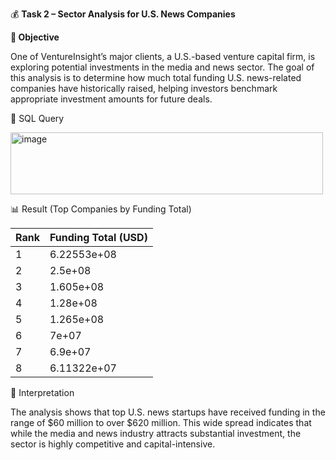 💰 **Task 2 – Sector Analysis for U.S. News Companies**

**🎯 Objective**

One of VentureInsight’s major clients, a U.S.-based venture capital firm, is exploring potential investments in the media and news sector.
The goal of this analysis is to determine how much total funding U.S. news-related companies have historically raised, helping investors benchmark appropriate investment amounts for future deals.

🧩 SQL Query

<img width="500" height="99" alt="image" src="https://github.com/user-attachments/assets/d44b36b6-7372-4fd0-a377-03b2ce73b0c4" />



📊 Result (Top Companies by Funding Total)

| Rank | Funding Total (USD) |
| ---- | ------------------- |
| 1    | 6.22553e+08         |
| 2    | 2.5e+08             |
| 3    | 1.605e+08           |
| 4    | 1.28e+08            |
| 5    | 1.265e+08           |
| 6    | 7e+07               |
| 7    | 6.9e+07             |
| 8    | 6.11322e+07         |

🧠 Interpretation

The analysis shows that top U.S. news startups have received funding in the range of $60 million to over $620 million.
This wide spread indicates that while the media and news industry attracts substantial investment, the sector is highly competitive and capital-intensive.
